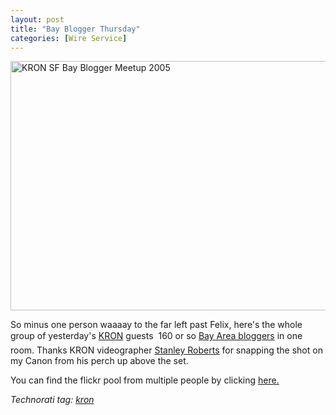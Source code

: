 ```yaml
---
layout: post
title: "Bay Blogger Thursday"
categories: [Wire Service]
---
```

<img src="/pix2005/rounding.jpg" width=807 height=399 border=0 title="KRON SF Bay Blogger Meetup 2005">

So minus one person waaaay to the far left past Felix, here's the whole group of yesterday's <a href="http://www.kron.com/" target="_blank">KRON</a> guests &#151; 160 or so <a href="http://www.kron.com/Global/story.asp?s=3462860" target="_blank">Bay Area bloggers</a> in one room. Thanks KRON videographer <a href="http://we8there.blogspot.com/" target="_blank">Stanley Roberts</a> for snapping the shot on my Canon from his perch up above the set. 

You can find the flickr pool from multiple people by clicking <a href="http://www.flickr.com/groups/42513697@N00/pool/" target="_blank">here.</a>

<i>Technorati tag: <a href="http://technorati.com/tag/KRON" rel="tag">kron</a></i>



